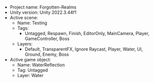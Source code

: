<!-- UNITY CODE ASSIST INSTRUCTIONS START -->
- Project name: Forgotten-Realms
- Unity version: Unity 2022.3.44f1
- Active scene:
  - Name: Testing
  - Tags:
    - Untagged, Respawn, Finish, EditorOnly, MainCamera, Player, GameController, Boss
  - Layers:
    - Default, TransparentFX, Ignore Raycast, Player, Water, UI, Ground, Enemy, Boss
- Active game object:
  - Name: WaterReflection
  - Tag: Untagged
  - Layer: Water
<!-- UNITY CODE ASSIST INSTRUCTIONS END -->